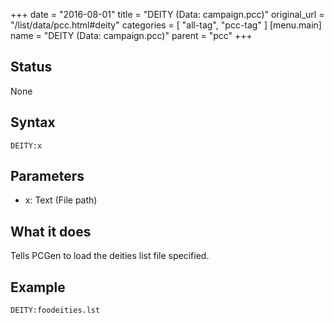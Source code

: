 +++
date = "2016-08-01"
title = "DEITY (Data: campaign.pcc)"
original_url = "/list/data/pcc.html#deity"
categories = [ "all-tag", "pcc-tag" ]
[menu.main]
    name = "DEITY (Data: campaign.pcc)"
    parent = "pcc"
+++

## Status

None

## Syntax

`DEITY:x`

## Parameters

-   x: Text (File path)



What it does
------------

Tells PCGen to load the deities list file specified.

Example
-------

`DEITY:foodeities.lst`

